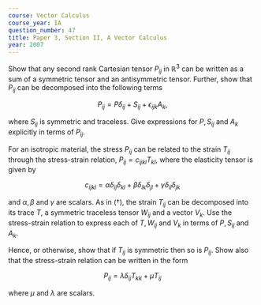 ```yaml
---
course: Vector Calculus
course_year: IA
question_number: 47
title: Paper 3, Section II, A Vector Calculus
year: 2007
---
```




Show that any second rank Cartesian tensor $P_{i j}$ in $\mathbb{R}^{3}$ can be written as a sum of a symmetric tensor and an antisymmetric tensor. Further, show that $P_{i j}$ can be decomposed into the following terms

$$P_{i j}=P \delta_{i j}+S_{i j}+\epsilon_{i j k} A_{k},$$

where $S_{i j}$ is symmetric and traceless. Give expressions for $P, S_{i j}$ and $A_{k}$ explicitly in terms of $P_{i j}$.

For an isotropic material, the stress $P_{i j}$ can be related to the strain $T_{i j}$ through the stress-strain relation, $P_{i j}=c_{i j k l} T_{k l}$, where the elasticity tensor is given by

$$c_{i j k l}=\alpha \delta_{i j} \delta_{k l}+\beta \delta_{i k} \delta_{j l}+\gamma \delta_{i l} \delta_{j k}$$

and $\alpha, \beta$ and $\gamma$ are scalars. As in $(\dagger)$, the strain $T_{i j}$ can be decomposed into its trace $T$, a symmetric traceless tensor $W_{i j}$ and a vector $V_{k}$. Use the stress-strain relation to express each of $T, W_{i j}$ and $V_{k}$ in terms of $P, S_{i j}$ and $A_{k}$.

Hence, or otherwise, show that if $T_{i j}$ is symmetric then so is $P_{i j}$. Show also that the stress-strain relation can be written in the form

$$P_{i j}=\lambda \delta_{i j} T_{k k}+\mu T_{i j}$$

where $\mu$ and $\lambda$ are scalars.